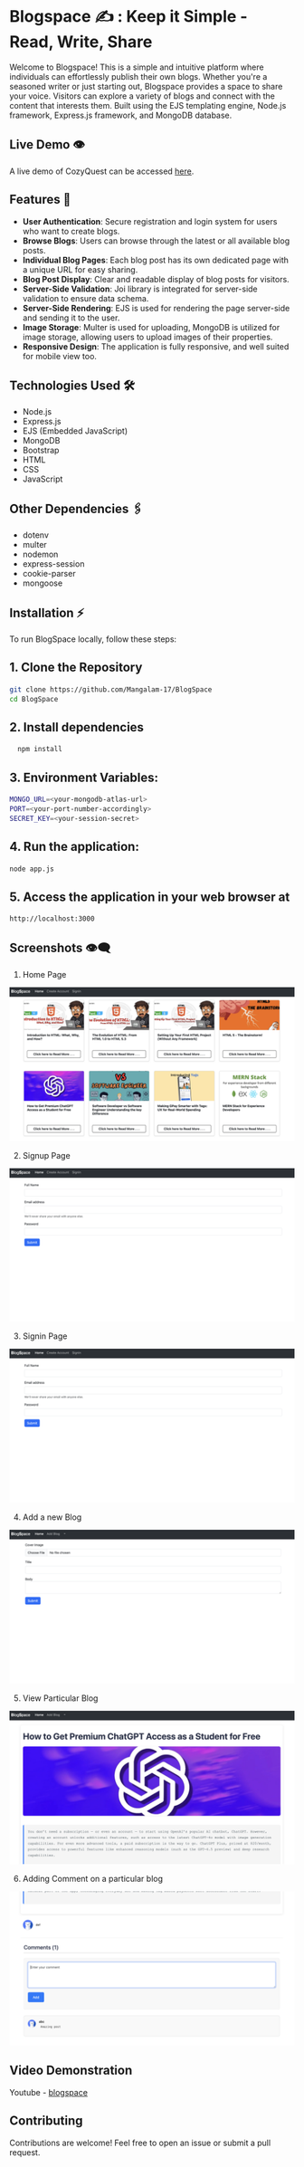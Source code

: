 # Blogspace ✍️ : Keep it Simple - Read, Write, Share

Welcome to Blogspace! This is a simple and intuitive platform where individuals can effortlessly publish their own blogs. Whether you're a seasoned writer or just starting out, Blogspace provides a space to share your voice. Visitors can explore a variety of blogs and connect with the content that interests them. Built using the EJS templating engine, Node.js framework, Express.js framework, and MongoDB database.

## Live Demo 👁️

A live demo of CozyQuest can be accessed [here](https://blogspace-rvos.onrender.com/).

## Features 🌟

- **User Authentication**: Secure registration and login system for users who want to create blogs.
- **Browse Blogs**: Users can browse through the latest or all available blog posts.
- **Individual Blog Pages**: Each blog post has its own dedicated page with a unique URL for easy sharing.
- **Blog Post Display**: Clear and readable display of blog posts for visitors.
- **Server-Side Validation**: Joi library is integrated for server-side validation to ensure data schema.
- **Server-Side Rendering**: EJS is used for rendering the page server-side and sending it to the user.
- **Image Storage**: Multer is used for uploading, MongoDB is utilized for image storage, allowing users to upload images of their properties.
- **Responsive Design**: The application is fully responsive, and well suited for mobile view too.

## Technologies Used 🛠️

- Node.js
- Express.js
- EJS (Embedded JavaScript)
- MongoDB
- Bootstrap
- HTML
- CSS
- JavaScript

## Other Dependencies 🖇️

- dotenv
- multer
- nodemon
- express-session
- cookie-parser
- mongoose


## Installation ⚡️
To run BlogSpace locally, follow these steps:

## 1. Clone the Repository

```bash
git clone https://github.com/Mangalam-17/BlogSpace
cd BlogSpace
```

## 2. Install dependencies

```bash
  npm install 
```

## 3. Environment Variables:

```bash
MONGO_URL=<your-mongodb-atlas-url>
PORT=<your-port-number-accordingly>
SECRET_KEY=<your-session-secret>
```

## 4. Run the application:

```bash
node app.js
```

## 5. Access the application in your web browser at 
```bash
http://localhost:3000
```


## Screenshots 👁️‍🗨️
1. Home Page


![Home Page](https://github.com/Mangalam-17/BlogSpace/blob/a5972971d89e4acfa3f75c42da9900d4877b9fb3/preview/home.png)

2. Signup Page


![Signup page](https://github.com/Mangalam-17/BlogSpace/blob/a5972971d89e4acfa3f75c42da9900d4877b9fb3/preview/signup.png)

3. Signin Page


![signin page](https://github.com/Mangalam-17/BlogSpace/blob/a5972971d89e4acfa3f75c42da9900d4877b9fb3/preview/signup.png)


4. Add a new Blog


![add blog](https://github.com/Mangalam-17/BlogSpace/blob/a5972971d89e4acfa3f75c42da9900d4877b9fb3/preview/addblog.png)

5. View Particular Blog


![particular blog](https://github.com/Mangalam-17/BlogSpace/blob/a5972971d89e4acfa3f75c42da9900d4877b9fb3/preview/viewblog.png)

6. Adding Comment on a particular blog 


![comment](https://github.com/Mangalam-17/BlogSpace/blob/a5972971d89e4acfa3f75c42da9900d4877b9fb3/preview/comment.png)


## Video Demonstration
Youtube - [blogspace](https://youtu.be/wTapjTrkiQM)


## Contributing
Contributions are welcome! Feel free to open an issue or submit a pull request.
